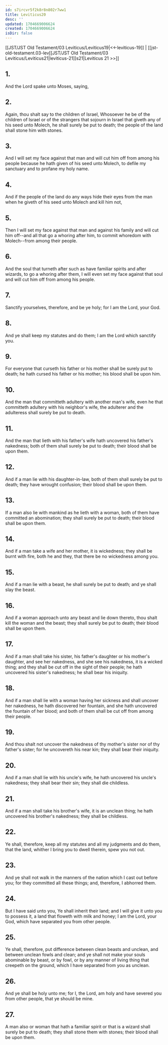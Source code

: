```yaml
---
id: s7ircvr5f2k8r8n802r7ww1
title: Leviticus20
desc: ''
updated: 1704669006624
created: 1704669006624
isDir: false
---
```

[[JST/JST Old Testament/03 Leviticus/Leviticus19|<<-leviticus-19]] | [[jst-old-testament.03-lev[[JST/JST Old Testament/03 Leviticus/Leviticus21|leviticus-21]]s21|Leviticus 21 >>]]
## 1.
And the Lord spake unto Moses, saying,
## 2.
Again, thou shalt say to the children of Israel, Whosoever he be of the children of Israel or of the strangers that sojourn in Israel that giveth any of his seed unto Molech, he shall surely be put to death; the people of the land shall stone him with stones.
## 3.
And I will set my face against that man and will cut him off from among his people because he hath given of his seed unto Molech, to defile my sanctuary and to profane my holy name.
## 4.
And if the people of the land do any ways hide their eyes from the man when he giveth of his seed unto Molech and kill him not,
## 5.
Then I will set my face against that man and against his family and will cut him off\--and all that go a whoring after him, to commit whoredom with Molech\--from among their people.
## 6.
And the soul that turneth after such as have familiar spirits and after wizards, to go a whoring after them, I will even set my face against that soul and will cut him off from among his people.
## 7.
Sanctify yourselves, therefore, and be ye holy; for I am the Lord, your God.
## 8.
And ye shall keep my statutes and do them; I am the Lord which sanctify you.
## 9.
For everyone that curseth his father or his mother shall be surely put to death; he hath cursed his father or his mother; his blood shall be upon him.
## 10.
And the man that committeth adultery with another man\'s wife, even he that committeth adultery with his neighbor\'s wife, the adulterer and the adulteress shall surely be put to death.
## 11.
And the man that lieth with his father\'s wife hath uncovered his father\'s nakedness; both of them shall surely be put to death; their blood shall be upon them.
## 12.
And if a man lie with his daughter-in-law, both of them shall surely be put to death; they have wrought confusion; their blood shall be upon them.
## 13.
If a man also lie with mankind as he lieth with a woman, both of them have committed an abomination; they shall surely be put to death; their blood shall be upon them.
## 14.
And if a man take a wife and her mother, it is wickedness; they shall be burnt with fire, both he and they, that there be no wickedness among you.
## 15.
And if a man lie with a beast, he shall surely be put to death; and ye shall slay the beast.
## 16.
And if a woman approach unto any beast and lie down thereto, thou shalt kill the woman and the beast; they shall surely be put to death; their blood shall be upon them.
## 17.
And if a man shall take his sister, his father\'s daughter or his mother\'s daughter, and see her nakedness, and she see his nakedness, it is a wicked thing; and they shall be cut off in the sight of their people; he hath uncovered his sister\'s nakedness; he shall bear his iniquity.
## 18.
And if a man shall lie with a woman having her sickness and shall uncover her nakedness, he hath discovered her fountain, and she hath uncovered the fountain of her blood; and both of them shall be cut off from among their people.
## 19.
And thou shalt not uncover the nakedness of thy mother\'s sister nor of thy father\'s sister; for he uncovereth his near kin; they shall bear their iniquity.
## 20.
And if a man shall lie with his uncle\'s wife, he hath uncovered his uncle\'s nakedness; they shall bear their sin; they shall die childless.
## 21.
And if a man shall take his brother\'s wife, it is an unclean thing; he hath uncovered his brother\'s nakedness; they shall be childless.
## 22.
Ye shall, therefore, keep all my statutes and all my judgments and do them, that the land, whither I bring you to dwell therein, spew you not out.
## 23.
And ye shall not walk in the manners of the nation which I cast out before you; for they committed all these things; and, therefore, I abhorred them.
## 24.
But I have said unto you, Ye shall inherit their land; and I will give it unto you to possess it, a land that floweth with milk and honey; I am the Lord, your God, which have separated you from other people.
## 25.
Ye shall, therefore, put difference between clean beasts and unclean, and between unclean fowls and clean; and ye shall not make your souls abominable by beast, or by fowl, or by any manner of living thing that creepeth on the ground, which I have separated from you as unclean.
## 26.
And ye shall be holy unto me; for I, the Lord, am holy and have severed you from other people, that ye should be mine.
## 27.
A man also or woman that hath a familiar spirit or that is a wizard shall surely be put to death; they shall stone them with stones; their blood shall be upon them.

